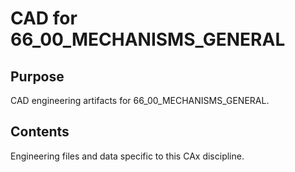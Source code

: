 # CAD for 66_00_MECHANISMS_GENERAL

## Purpose
CAD engineering artifacts for 66_00_MECHANISMS_GENERAL.

## Contents
Engineering files and data specific to this CAx discipline.

